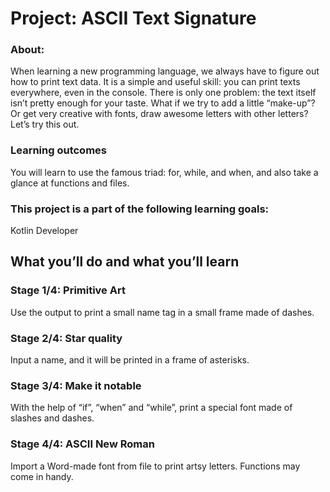 # Project: ASCII Text Signature
### About:
When learning a new programming language, we always have to figure out how to print text data. It is a simple and useful skill: you can print texts everywhere, even in the console. There is only one problem: the text itself isn’t pretty enough for your taste. What if we try to add a little “make-up”? Or get very creative with fonts, draw awesome letters with other letters? Let’s try this out.
### Learning outcomes
You will learn to use the famous triad: for, while, and when, and also take a glance at functions and files.
### This project is a part of the following learning goals:
Kotlin Developer
## What you’ll do and what you’ll learn
### Stage 1/4: Primitive Art
Use the output to print a small name tag in a small frame made of dashes.
### Stage 2/4: Star quality
Input a name, and it will be printed in a frame of asterisks.
### Stage 3/4: Make it notable
With the help of “if”, “when” and “while”, print a special font made of slashes and dashes.
### Stage 4/4: ASCII New Roman
Import a Word-made font from file to print artsy letters. Functions may come in handy.